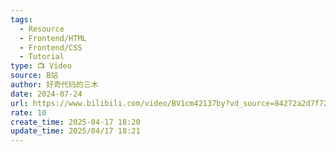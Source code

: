 ```yaml
---
tags:
  - Resource
  - Frontend/HTML
  - Frontend/CSS
  - Tutorial
type: 📺 Video
source: B站
author: 好奇代码的三木
date: 2024-07-24
url: https://www.bilibili.com/video/BV1cm42137by?vd_source=84272a2d7f72158b38778819be5bc6ad
rate: 10
create_time: 2025-04-17 18:20
update_time: 2025/04/17 18:21
---
```

